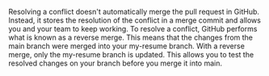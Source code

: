 Resolving a conflict doesn't automatically merge the pull request in GitHub. Instead, it stores the resolution of the conflict in a merge commit and allows you and your team to keep working. To resolve a conflict, GitHub performs what is known as a reverse merge. This means that the changes from the main branch were merged into your my-resume branch. With a reverse merge, only the my-resume branch is updated. This allows you to test the resolved changes on your branch before you merge it into main.
